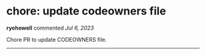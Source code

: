 # chore: update codeowners file

**ryehowell** commented *Jul 6, 2023*

Chore PR to update CODEOWNERS file. 
<br />
***


